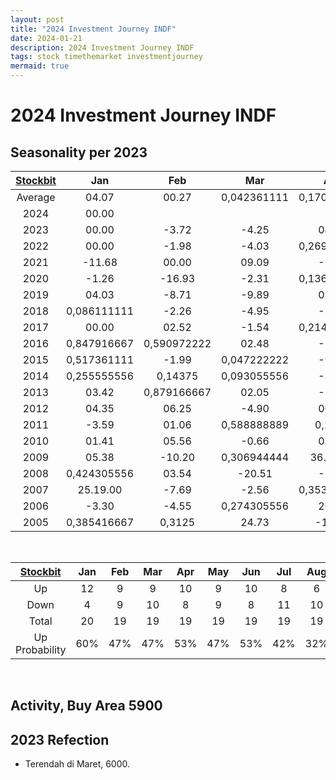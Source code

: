 ```yaml
---
layout: post
title: "2024 Investment Journey INDF"
date: 2024-01-21
description: 2024 Investment Journey INDF
tags: stock timethemarket investmentjourney
mermaid: true
---
```


# 2024 Investment Journey INDF


## Seasonality per 2023

|[Stockbit](https://stockbit.com/symbol/INDF/seasonality)|Jan|Feb|Mar|Apr|May|Jun|Jul|Aug|Sep|Oct|Nov|Dec|Year|
|:-:|:-:|:-:|:-:|:-:|:-:|:-:|:-:|:-:|:-:|:-:|:-:|:-:|:-:|
Average|04.07|00.27|0,042361111|0,170833333|03.16|01.57|0,142361111|-0.95|0,063194444|-0.83|-1.65|0,127777778|22.01
2024|00.00||||||||||||00.00
2023|00.00|-3.72|-4.25|04.03|10.08|03.52|-0.34|-3.07|-6.69|00.38|-3.38|00.39|-4.09
2022|00.00|-1.98|-4.03|0,269444444|0,219444444|0,306944444|-3.55|-8.46|-3.21|07.05|00.00|04.26|06.32
2021|-11.68|00.00|09.09|-1.14|-2.68|-2.76|-1.62|0,086805556|0,140972222|00.00|-0.79|00.40|-7.66
2020|-1.26|-16.93|-2.31|0,136111111|-11.88|13.48|-1.15|18.22|-6.23|-2.10|01.43|-3.52|-13.56
2019|04.03|-8.71|-9.89|09.02|-5.04|06.44|0,049305556|12.01|-2.84|00.00|03.25|-0.31|0,300694444
2018|0,086111111|-2.26|-4.95|-3.12|01.43|-6.01|-4.51|00.39|-7.45|01.27|10.46|0,561111111|-2.61
2017|00.00|02.52|-1.54|0,214583333|04.48|-1.71|-2.62|00.00|0,041666667|-2.67|-10.67|04.10|-4.39
2016|0,847916667|0,590972222|02.48|-1.38|-2.81|0,214583333|0,640972222|-4.80|0,429166667|-2.30|-10.88|0,209722222|50.95
2015|0,517361111|-1.99|0,047222222|-9.40|08.15|-9.93|-7.22|-13.11|0,178472222|00.45|-11.76|06.15|-24.45
2014|0,255555556|0,14375|0,093055556|-3.42|-3.19|-1.83|0,25|-2.83|0,098611111|-2.50|-1.83|0,052083333|01.50
2013|03.42|0,879166667|02.05|-1.34|00.00|00.00|-11.56|00.00|08.46|-5.67|00.00|-0.75|0,518055556
2012|04.35|06.25|-4.90|00.00|-2.58|0,128472222|11.34|00.00|0,210416667|0,061111111|0,127083333|00.00|27.17.00
2011|-3.59|01.06|0,588888889|0,1375|-2.70|06.48|10.43|-3.94|-17.21|0,191666667|-10.48|-2.13|-5.64
2010|01.41|05.56|-0.66|03.31|-6.41|0,590277778|11.45|-1.62|0,845833333|-4.59|-12.02|06.56|36.36.00
2009|05.38|-10.20|0,306944444|36.17.00|39.06.00|06.18|20.37|0,436805556|21.00|0,086805556|00.00|15.45|273.68
2008|0,424305556|03.54|-20.51|-2.15|23.08|-14.29|-5.21|-1.10|-12.89|-44.39|-11.01|-4.12|-63.53
2007|25.19.00|-7.69|-2.56|0,353472222|05.49|17.05|-1.23|-7.00|0,177777778|0,610416667|0,636805556|0,109722222|87.96
2006|-3.30|-4.55|0,274305556|26.97|-16.81|-6.38|19.32|13.33|05.04|06.40|05.26|-3.57|48.35.00
2005|0,385416667|0,3125|24.73|-12.07|0,753472222|-8.33|-0.91|-27.52|-7.59|12.33|0,170833333|07.06|15.19

<br />

|[Stockbit](https://stockbit.com/symbol/HEXA/seasonality)|Jan|Feb|Mar|Apr|May|Jun|Jul|Aug|Sep|Oct|Nov|Dec|Year|
|:-:|:-:|:-:|:-:|:-:|:-:|:-:|:-:|:-:|:-:|:-:|:-:|:-:|:-:|
Up|12|9|9|10|9|10|8|6|11|10|7|12|11
Down|4|9|10|8|9|8|11|10|8|7|9|6|8
Total|20|19|19|19|19|19|19|19|19|19|19|19|20
Up Probability|60%|47%|47%|53%|47%|53%|42%|32%|58%|53%|37%|63%|55%

<br />

## Activity, Buy Area 5900

## 2023 Refection
- Terendah di Maret, 6000.